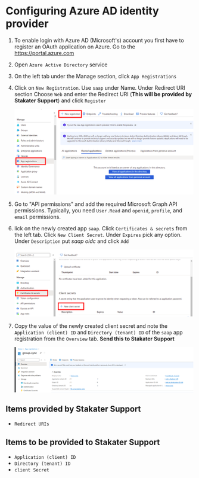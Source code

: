 # Configuring Azure AD identity provider

1. To enable login with Azure AD (Microsoft's) account you first have to register an OAuth application on Azure. Go to the <https://portal.azure.com>
1. Open `Azure Active Directory` service
1. On the left tab under the Manage section, click `App Registrations`
1. Click on `New Registration`. Use `saap` under Name. Under Redirect URI section Choose `Web` and enter the Redirect URI (**This will be provided by Stakater Support**) and click `Register`

    ![Azure AD](images/azure-ad.png)

1. Go to "API permissions" and add the required Microsoft Graph API permissions. Typically, you need `User.Read` and `openid`, `profile`, and `email` permissions.
1. lick on the newly created app `saap`. Click `Certificates & secrets` from the left tab. Click `New Client Secret`. Under `Expires` pick any option. Under `Description` put *saap oidc* and click `Add`

    ![Certificates and Secrets](images/azure-ad-certificates-secrets.png)

1. Copy the value of the newly created client secret and note the `Application (client) ID` and `Directory (tenant) ID` of the `saap` app registration from the `Overview` tab. **Send this to Stakater Support**

    ![Client-Tenant-ID](images/azure-ad-clientid-tenantid.png)

## Items provided by Stakater Support

- `Redirect URIs`

## Items to be provided to Stakater Support

- `Application (client) ID`
- `Directory (tenant) ID`
- `client Secret`
